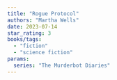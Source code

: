 ```yaml
---
title: "Rogue Protocol"
authors: "Martha Wells"
date: 2023-07-14
star_rating: 3
books/tags:
  - "fiction"
  - "science fiction"
params:
  series: "The Murderbot Diaries"
---
```

